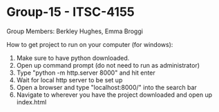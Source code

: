 # Group-15 - ITSC-4155
Group Members: Berkley Hughes, Emma Broggi

How to get project to run on your computer (for windows):
1. Make sure to have python downloaded.
2. Open up command prompt (do not need to run as administrator)
3. Type "python -m http.server 8000" and hit enter
4. Wait for local http server to be set up
5. Open a browser and type "localhost:8000/" into the search bar
6. Navigate to wherever you have the project downloaded and open up index.html
